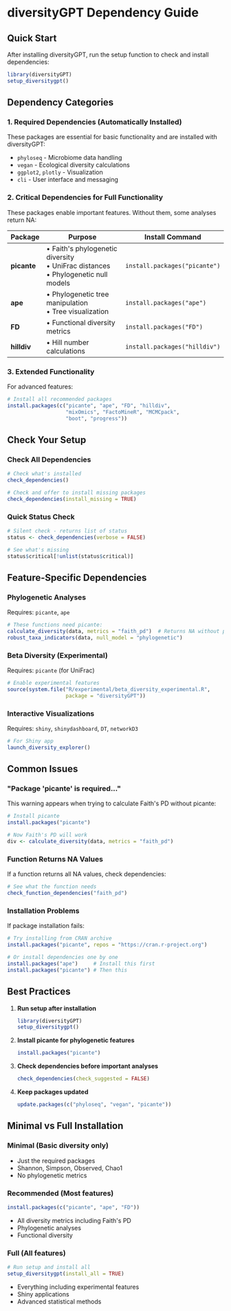# diversityGPT Dependency Guide

## Quick Start

After installing diversityGPT, run the setup function to check and install dependencies:

```r
library(diversityGPT)
setup_diversitygpt()
```

## Dependency Categories

### 1. Required Dependencies (Automatically Installed)
These packages are essential for basic functionality and are installed with diversityGPT:
- `phyloseq` - Microbiome data handling
- `vegan` - Ecological diversity calculations
- `ggplot2`, `plotly` - Visualization
- `cli` - User interface and messaging

### 2. Critical Dependencies for Full Functionality
These packages enable important features. Without them, some analyses return NA:

| Package | Purpose | Install Command |
|---------|---------|-----------------|
| **picante** | • Faith's phylogenetic diversity<br>• UniFrac distances<br>• Phylogenetic null models | `install.packages("picante")` |
| **ape** | • Phylogenetic tree manipulation<br>• Tree visualization | `install.packages("ape")` |
| **FD** | • Functional diversity metrics | `install.packages("FD")` |
| **hilldiv** | • Hill number calculations | `install.packages("hilldiv")` |

### 3. Extended Functionality
For advanced features:

```r
# Install all recommended packages
install.packages(c("picante", "ape", "FD", "hilldiv", 
                   "mixOmics", "FactoMineR", "MCMCpack", 
                   "boot", "progress"))
```

## Check Your Setup

### Check All Dependencies
```r
# Check what's installed
check_dependencies()

# Check and offer to install missing packages
check_dependencies(install_missing = TRUE)
```

### Quick Status Check
```r
# Silent check - returns list of status
status <- check_dependencies(verbose = FALSE)

# See what's missing
status$critical[!unlist(status$critical)]
```

## Feature-Specific Dependencies

### Phylogenetic Analyses
Requires: `picante`, `ape`
```r
# These functions need picante:
calculate_diversity(data, metrics = "faith_pd")  # Returns NA without picante
robust_taxa_indicators(data, null_model = "phylogenetic")
```

### Beta Diversity (Experimental)
Requires: `picante` (for UniFrac)
```r
# Enable experimental features
source(system.file("R/experimental/beta_diversity_experimental.R", 
                   package = "diversityGPT"))
```

### Interactive Visualizations
Requires: `shiny`, `shinydashboard`, `DT`, `networkD3`
```r
# For Shiny app
launch_diversity_explorer()
```

## Common Issues

### "Package 'picante' is required..."
This warning appears when trying to calculate Faith's PD without picante:
```r
# Install picante
install.packages("picante")

# Now Faith's PD will work
div <- calculate_diversity(data, metrics = "faith_pd")
```

### Function Returns NA Values
If a function returns all NA values, check dependencies:
```r
# See what the function needs
check_function_dependencies("faith_pd")
```

### Installation Problems
If package installation fails:
```r
# Try installing from CRAN archive
install.packages("picante", repos = "https://cran.r-project.org")

# Or install dependencies one by one
install.packages("ape")     # Install this first
install.packages("picante") # Then this
```

## Best Practices

1. **Run setup after installation**
   ```r
   library(diversityGPT)
   setup_diversitygpt()
   ```

2. **Install picante for phylogenetic features**
   ```r
   install.packages("picante")
   ```

3. **Check dependencies before important analyses**
   ```r
   check_dependencies(check_suggested = FALSE)
   ```

4. **Keep packages updated**
   ```r
   update.packages(c("phyloseq", "vegan", "picante"))
   ```

## Minimal vs Full Installation

### Minimal (Basic diversity only)
- Just the required packages
- Shannon, Simpson, Observed, Chao1
- No phylogenetic metrics

### Recommended (Most features)
```r
install.packages(c("picante", "ape", "FD"))
```
- All diversity metrics including Faith's PD
- Phylogenetic analyses
- Functional diversity

### Full (All features)
```r
# Run setup and install all
setup_diversitygpt(install_all = TRUE)
```
- Everything including experimental features
- Shiny applications
- Advanced statistical methods